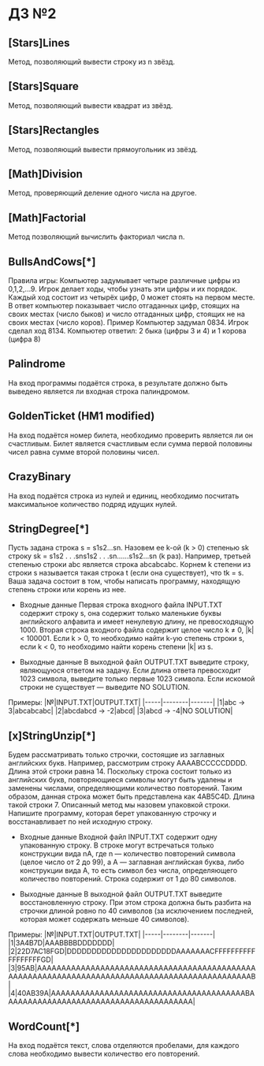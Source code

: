 # ДЗ №2
## [Stars]Lines
Метод, позволяющий вывести строку из n звёзд.

## [Stars]Square
Метод, позволяющий вывести квадрат из звёзд.

## [Stars]Rectangles
Метод, позволяющий вывести прямоугольник из звёзд.

## [Math]Division
Метод, проверяющий деление одного числа на другое.

## [Math]Factorial
Метод позволяющий вычислить факториал числа n.

## BullsAndCows[*]
Правила игры:
Компьютер задумывает четыре различные цифры из 0,1,2,...9. Игрок делает ходы, чтобы узнать эти цифры и их порядок.
Каждый ход состоит из четырёх цифр, 0 может стоять на первом месте.
В ответ компьютер показывает число отгаданных цифр, стоящих на своих местах (число быков) и число отгаданных цифр, стоящих не на своих местах (число коров).
Пример
Компьютер задумал 0834.
Игрок сделал ход 8134.
Компьютер ответил: 2 быка (цифры 3 и 4) и 1 корова (цифра 8)

## Palindrome
На вход программы подаётся строка, в результате должно быть выведено является ли входная строка палиндромом.

## GoldenTicket (HM1 modified)
На вход подаётся номер билета, необходимо проверить является ли он счастливым.
Билет является счастливым если сумма первой половины чисел равна сумме второй половины чисел.

## CrazyBinary
На вход подаётся строка из нулей и единиц, необходимо посчитать максимальное количество подряд идущих нулей.

## StringDegree[*]
Пусть задана строка s = s1s2...sn. Назовем ее k-ой (k > 0) степенью sk строку sk = s1s2 . . .sns1s2 . . .sn......s1s2...sn (k раз). Например, третьей степенью строки abc является строка abcabcabc.
Корнем k степени из строки s называется такая строка t (если она существует), что tk = s.
Ваша задача состоит в том, чтобы написать программу, находящую степень строки или корень из нее.

- Входные данные
Первая строка входного файла INPUT.TXT содержит строку s, она содержит только маленькие буквы английского алфавита и имеет ненулевую длину, не превосходящую 1000.
Вторая строка входного файла содержит целое число k ≠ 0, |k| < 100001. Если k > 0, то необходимо найти k-ую степень строки s, если k < 0, то необходимо найти корень степени |k| из s.

- Выходные данные
В выходной файл OUTPUT.TXT выведите строку, являющуюся ответом на задачу. Если длина ответа превосходит 1023 символа, выведите только первые 1023 символа. Если искомой строки не существует — выведите NO SOLUTION.

Примеры:
|№|INPUT.TXT|OUTPUT.TXT|
|-----|--------|-------|
|1|abc -> 3|abcabcabc|
|2|abcdabcd -> -2|abcd|
|3|abcd -> -4|NO SOLUTION|

## [x]StringUnzip[*]
Будем рассматривать только строчки, состоящие из заглавных английских букв. Например, рассмотрим строку AAAABCCCCCDDDD. Длина этой строки равна 14. Поскольку строка состоит только из английских букв, повторяющиеся символы могут быть удалены и заменены числами, определяющими количество повторений. Таким образом, данная строка может быть представлена как 4AB5C4D. Длина такой строки 7. Описанный метод мы назовем упаковкой строки.
Напишите программу, которая берет упакованную строчку и восстанавливает по ней исходную строку.

- Входные данные
Входной файл INPUT.TXT содержит одну упакованную строку. В строке могут встречаться только конструкции вида nA, где n — количество повторений символа (целое число от 2 до 99), а A — заглавная английская буква, либо конструкции вида A, то есть символ без числа, определяющего количество повторений. Строка содержит от 1 до 80 символов.

- Выходные данные
В выходной файл OUTPUT.TXT выведите восстановленную строку. При этом строка должна быть разбита на строчки длиной ровно по 40 символов (за исключением последней, которая может содержать меньше 40 символов).

Примеры:
|№|INPUT.TXT|OUTPUT.TXT|
|-----|--------|-------|
|1|3A4B7D|AAABBBBDDDDDDD|
|2|22D7AC18FGD|DDDDDDDDDDDDDDDDDDDDDDAAAAAAACFFFFFFFFFFFFFFFFFFGD|
|3|95AB|AAAAAAAAAAAAAAAAAAAAAAAAAAAAAAAAAAAAAAAAAAAAAAAAAAAAAAAAAAAAAAAAAAAAAAAAAAAAAAAAAAAAAAAAAAAAAAAB|
|4|40AB39A|AAAAAAAAAAAAAAAAAAAAAAAAAAAAAAAAAAAAAAAABAAAAAAAAAAAAAAAAAAAAAAAAAAAAAAAAAAAAAAA|

## WordCount[*]
На вход подаётся текст, слова отделяются пробелами, для каждого слова необходимо вывести количество его повторений.